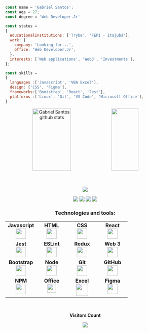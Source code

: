 ```js
const name = 'Gabriel Santos';
const age = 27;
const degree = 'Web Developer.Jr'

const status = 
{ 
  educationalInstitutions: ['Trybe', 'FEPI - Itajubá'],
  work: {
    company: 'Looking for...',
    office: 'Web Developer.Jr',
  },
  interests: ['Web applications', 'Web3', 'Investments'],
};

const skills = 
{
  languages :['Javascript', 'VBA Excel'],
  design: ['CSS', 'Figma'],
  frameworks:['Bootstrap', 'React', 'Jest'],
  platforms :['Linux', 'Git', 'VS Code', 'Microsoft Office'],
}

```

<div align="center">  
  <img width="49%" height="195px" src="https://github-readme-stats.vercel.app/api?username=GabriielSantos&show_icons=true&count_private=true&hide_border=true&title_color=00bfbf&icon_color=00bfbf&text_color=c9d1d9&bg_color=0d1117" alt="Gabriel Santos github stats" /> 
  <img width="41%" height="195px" src="https://github-readme-stats.vercel.app/api/top-langs/?username=GabriielSantos&layout=compact&hide_border=true&title_color=00bfbf&text_color=00bfbf&bg_color=0d1117" />
</div>
<br>
<br>

<p align="center">
  <img src="https://github-profile-trophy.vercel.app/?username=MthAlvarez&theme=dracula&row=2&no-bg=true&column=3&margin-w=15&margin-h=15" />
</p>


<div align="center"> 
  
<a href="https://www.linkedin.com/in/gabriel-santos-208774192/" target="_blank"><img src="https://img.shields.io/badge/-LinkedIn-%230077B5?style=for-the-badge&logo=linkedin&logoColor=white" target="_blank"></a> 
<a href="https://www.instagram.com/gabriiellsanntos/" target="_blank"><img src="https://img.shields.io/badge/-Instagram-%23E4405F?style=for-the-badge&logo=instagram&logoColor=white" target="_blanck"></a>
<a href="https://www.youtube.com/watch?v=y4hgZXASBTk&t=2s&ab_channel=UNIAMOR" target="_blank"><img src="https://img.shields.io/badge/YouTube-FF0000?style=for-the-badge&logo=youtube&logoColor=white" target="_blank"></a>
<a href = "mailto: gabrielcsantos.dev@gmail.com"> <img src="https://img.shields.io/badge/-Gmail-%23333?style=for-the-badge&logo=gmail&logoColor=white" target="_blank"></a>
  
 </div>



<h3 align="center">Technologies and tools:</h3>
<table align="center" width="240px">
  <tbody>
    <tr valign="top">
      <td width="80px" align="center">
        <span><strong>Javascript</strong></span><br>
        <img height="32px" src="https://upload.vectorlogo.zone/logos/javascript/images/239ec8a4-163e-4792-83b6-3f6d96911757.svg">
      </td>
      <td width="80px" align="center">
        <span><strong>HTML</strong></span><br>
        <img height="32" src="https://cdn.jsdelivr.net/gh/devicons/devicon/icons/html5/html5-original.svg">
      </td>
      <td width="80px" align="center">
        <span><strong>CSS</strong></span><br>
        <img height="32px" src="https://cdn.jsdelivr.net/gh/devicons/devicon/icons/css3/css3-original.svg">
      </td>
      <td width="80px" align="center">
        <span><strong>React</strong></span><br>
        <img height="32px" src="https://cdn.jsdelivr.net/gh/devicons/devicon/icons/react/react-original.svg">
      </td>
    </tr>
    <tr valign="top">
      <td width="80px" align="center">
        <span><strong>Jest</strong></span><br>
        <img height="32px" src="https://www.vectorlogo.zone/logos/jestjsio/jestjsio-icon.svg">
      </td>
      <td width="80px" align="center">
        <span><strong>ESLint</strong></span><br>
        <img height="32px" src="https://www.vectorlogo.zone/logos/eslint/eslint-icon.svg">
      </td>
      <td width="80px" align="center">
        <span><strong>Redux</strong></span><br>
        <img height="32" src="https://cdn.worldvectorlogo.com/logos/redux.svg">
      </td>
      <td width="80px" align="center">
        <span><strong>Web 3</strong></span><br>
        <img height="32px" src="https://seeklogo.com/images/W/web3-logo-03377DB11E-seeklogo.com.png">
      </td>
    </tr>
    <tr valign="top">
      <td width="80px" align="center">
        <span><strong>Bootstrap</strong></span><br>
        <img height="32px" src="https://upload.vectorlogo.zone/logos/getbootstrap/images/987f8f6c-263a-47b1-a85d-853cfca215d9.svg">
      </td>
      <td width="80px" align="center">
        <span><strong>Node</strong></span><br>
        <img height="32px" src="https://www.vectorlogo.zone/logos/nodejs/nodejs-icon.svg">
      </td>
      <td width="80px" align="center">
        <span><strong>Git</strong></span><br>
        <img height="32px" src="https://cdn.jsdelivr.net/gh/devicons/devicon/icons/git/git-plain.svg">
      </td>
      <td width="80px" align="center">
        <span><strong>GitHub</strong></span><br>
        <img height="32px" src="https://www.vectorlogo.zone/logos/github/github-tile.svg">
      </td>
    </tr>
    <tr valign="top">
      <td width="80px" align="center">
        <span><strong>NPM</strong></span><br>
        <img height="32px" src="https://cdn.cdnlogo.com/logos/n/45/npm.svg">
      </td>
      <td width="80px" align="center">
        <span><strong>Office</strong></span><br>
        <img height="28px" src="https://cdn.cdnlogo.com/logos/m/48/microsoft-office-2013-and-wordmark.svg">
      </td>
      <td width="80px" align="center">
        <span><strong>Excel</strong></span><br>
        <img height="38px" src="https://cdn.cdnlogo.com/logos/m/53/microsoft-excel.svg">
      </td>
      <td width="80px" align="center">
        <span><strong>Figma</strong></span><br>
        <img height="32px" src="https://www.vectorlogo.zone/logos/figma/figma-icon.svg">
      </td>
    </tr>
  </tbody>
</table>

  <div align="center">
<br><p align="centre"><b>Visitors Count</b></p>  
<p align="center"><img align="center" src="https://profile-counter.glitch.me/{GabriielSantos}/count.svg" /></p> 
<br></div>
